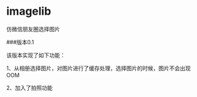 imagelib
========

仿微信朋友圈选择图片

###版本0.1

该版本实现了如下功能：

  1、从相册选择图片，对图片进行了缓存处理，选择图片的时候，图片不会出现OOM
  
  2、加入了拍照功能
